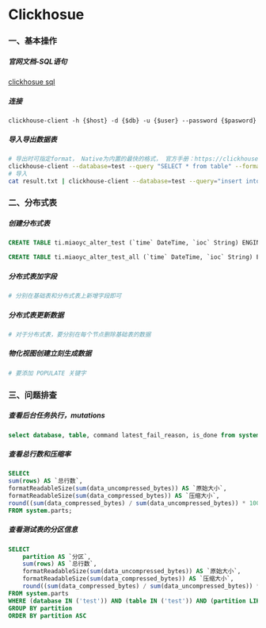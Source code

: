 Clickhosue
=

### 一、基本操作
##### 官网文档-SQL语句
[clickhosue sql](https://clickhouse.com/docs/zh/sql-reference/statements/)
##### 连接
`clickhouse-client -h {$host} -d {$db} -u {$user} --password {$pasword}`
##### 导入导出数据表
```bash
# 导出时可指定format， Native为内置的最快的格式， 官方手册：https://clickhouse.com/docs/zh/interfaces/formats
clickhouse-client --database=test --query "SELECT * from table" --format Native > result.txt
# 导入
cat result.txt | clickhouse-client --database=test --query="insert into table format Native"
```



### 二、分布式表

##### 创建分布式表
```sql
CREATE TABLE ti.miaoyc_alter_test (`time` DateTime, `ioc` String) ENGINE = ReplicatedMergeTree('/clickhouse/tables/miaoyc_alter_test/{shard}', '{replica}') PARTITION BY toYYYYMM(time) ORDER BY (time, ioc) SETTINGS index_granularity = 8192;

CREATE TABLE ti.miaoyc_alter_test_all (`time` DateTime, `ioc` String) ENGINE = Distributed(cluster_2shards_2replicas, ti, miaoyc_alter_test, rand());│
```

##### 分布式表加字段
```bash
# 分别在基础表和分布式表上新增字段即可
```

##### 分布式表更新数据
```bash
# 对于分布式表，要分别在每个节点删除基础表的数据
```

##### 物化视图创建立刻生成数据
```bash
# 要添加 POPULATE 关键字
```



### 三、问题排查
##### 查看后台任务执行，mutations
```sql
select database, table, command latest_fail_reason, is_done from system.mutations;
```

##### 查看总行数和压缩率
```sql
SELECt
sum(rows) AS `总行数`,
formatReadableSize(sum(data_uncompressed_bytes)) AS `原始大小`,
formatReadableSize(sum(data_compressed_bytes)) AS `压缩大小`,
round((sum(data_compressed_bytes) / sum(data_uncompressed_bytes)) * 100, 0) AS `压缩率`
FROM system.parts;
```

##### 查看测试表的分区信息
```sql
SELECT
    partition AS `分区`,
    sum(rows) AS `总行数`,
    formatReadableSize(sum(data_uncompressed_bytes)) AS `原始大小`,
    formatReadableSize(sum(data_compressed_bytes)) AS `压缩大小`,
    round((sum(data_compressed_bytes) / sum(data_uncompressed_bytes)) * 100, 0) AS `压缩率`
FROM system.parts
WHERE (database IN ('test')) AND (table IN ('test')) AND (partition LIKE '2022-12-%')
GROUP BY partition
ORDER BY partition ASC
```
